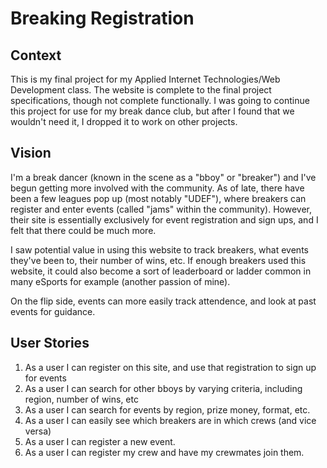 # Breaking Registration

## Context

This is my final project for my Applied Internet Technologies/Web Development class. The website is complete to the final project specifications, though not complete functionally. I was going to continue this project for use for my break dance club, but after I found that we wouldn't need it, I dropped it to work on other projects.

## Vision

I'm a break dancer (known in the scene as a "bboy" or "breaker") and I've begun getting more involved with the community. As of late, there have been a few leagues pop up (most notably "UDEF"), where breakers can register and enter events (called "jams" within the community). However, their site is essentially exclusively for event registration and sign ups, and I felt that there could be much more. 

I saw potential value in using this website to track breakers, what events they've been to, their number of wins, etc. If enough breakers used this website, it could also become a sort of leaderboard or ladder common in many eSports for example (another passion of mine). 

On the flip side, events can more easily track attendence, and look at past events for guidance. 

## User Stories

1. As a user I can register on this site, and use that registration to sign up for events
2. As a user I can search for other bboys by varying criteria, including region, number of wins, etc
3. As a user I can search for events by region, prize money, format, etc.
4. As a user I can easily see which breakers are in which crews (and vice versa)
5. As a user I can register a new event. 
6. As a user I can register my crew and have my crewmates join them. 
